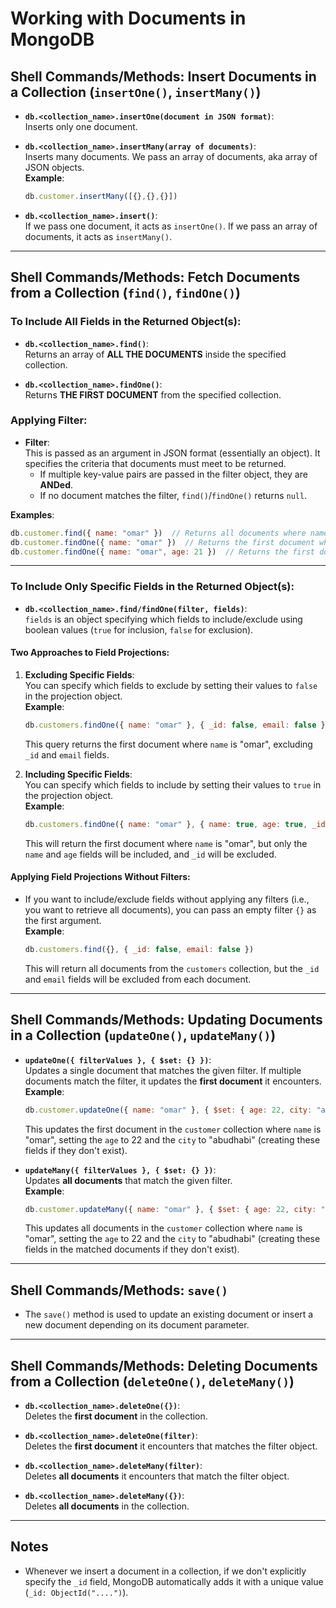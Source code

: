 
# Working with Documents in MongoDB

## Shell Commands/Methods: Insert Documents in a Collection (`insertOne()`, `insertMany()`)

- **`db.<collection_name>.insertOne(document in JSON format)`**:  
  Inserts only one document.

- **`db.<collection_name>.insertMany(array of documents)`**:  
  Inserts many documents. We pass an array of documents, aka array of JSON objects.  
  **Example**:  
  ```javascript
  db.customer.insertMany([{},{},{}])
  ```

- **`db.<collection_name>.insert()`**:  
  If we pass one document, it acts as `insertOne()`. If we pass an array of documents, it acts as `insertMany()`.

---

## Shell Commands/Methods: Fetch Documents from a Collection (`find()`, `findOne()`)

### To Include All Fields in the Returned Object(s):

- **`db.<collection_name>.find()`**:  
  Returns an array of **ALL THE DOCUMENTS** inside the specified collection.

- **`db.<collection_name>.findOne()`**:  
  Returns **THE FIRST DOCUMENT** from the specified collection.

### Applying Filter:

- **Filter**:  
  This is passed as an argument in JSON format (essentially an object). It specifies the criteria that documents must meet to be returned.  
  - If multiple key-value pairs are passed in the filter object, they are **ANDed**.  
  - If no document matches the filter, `find()`/`findOne()` returns `null`.

**Examples**:  
```javascript
db.customer.find({ name: "omar" })  // Returns all documents where name is "omar"
db.customer.findOne({ name: "omar" })  // Returns the first document where name is "omar"
db.customer.findOne({ name: "omar", age: 21 })  // Returns the first document where name is "omar" and age is 21
```

---

### To Include Only Specific Fields in the Returned Object(s):

- **`db.<collection_name>.find/findOne(filter, fields)`**:  
  `fields` is an object specifying which fields to include/exclude using boolean values (`true` for inclusion, `false` for exclusion).

#### Two Approaches to Field Projections:

1. **Excluding Specific Fields**:  
   You can specify which fields to exclude by setting their values to `false` in the projection object.  
   **Example**:  
   ```javascript
   db.customers.findOne({ name: "omar" }, { _id: false, email: false })
   ```  
   This query returns the first document where `name` is "omar", excluding `_id` and `email` fields.

2. **Including Specific Fields**:  
   You can specify which fields to include by setting their values to `true` in the projection object.  
   **Example**:  
   ```javascript
   db.customers.findOne({ name: "omar" }, { name: true, age: true, _id: false })
   ```  
   This will return the first document where `name` is "omar", but only the `name` and `age` fields will be included, and `_id` will be excluded.

#### Applying Field Projections Without Filters:

- If you want to include/exclude fields without applying any filters (i.e., you want to retrieve all documents), you can pass an empty filter `{}` as the first argument.  
  **Example**:  
  ```javascript
  db.customers.find({}, { _id: false, email: false })
  ```  
  This will return all documents from the `customers` collection, but the `_id` and `email` fields will be excluded from each document.

---

## Shell Commands/Methods: Updating Documents in a Collection (`updateOne()`, `updateMany()`)

- **`updateOne({ filterValues }, { $set: {} })`**:  
  Updates a single document that matches the given filter. If multiple documents match the filter, it updates the **first document** it encounters.  
  **Example**:  
  ```javascript
  db.customer.updateOne({ name: "omar" }, { $set: { age: 22, city: "abudhabi" } })
  ```  
  This updates the first document in the `customer` collection where `name` is "omar", setting the `age` to 22 and the `city` to "abudhabi" (creating these fields if they don't exist).

- **`updateMany({ filterValues }, { $set: {} })`**:  
  Updates **all documents** that match the given filter.  
  **Example**:  
  ```javascript
  db.customer.updateMany({ name: "omar" }, { $set: { age: 22, city: "abudhabi" } })
  ```  
  This updates all documents in the `customer` collection where `name` is "omar", setting the `age` to 22 and the `city` to "abudhabi" (creating these fields in the matched documents if they don't exist).

---

## Shell Commands/Methods: `save()`

- The `save()` method is used to update an existing document or insert a new document depending on its document parameter.

---

## Shell Commands/Methods: Deleting Documents from a Collection (`deleteOne()`, `deleteMany()`)

- **`db.<collection_name>.deleteOne({})`**:  
  Deletes the **first document** in the collection.

- **`db.<collection_name>.deleteOne(filter)`**:  
  Deletes the **first document** it encounters that matches the filter object.

- **`db.<collection_name>.deleteMany(filter)`**:  
  Deletes **all documents** it encounters that match the filter object.

- **`db.<collection_name>.deleteMany({})`**:  
  Deletes **all documents** in the collection.

---

## Notes

- Whenever we insert a document in a collection, if we don't explicitly specify the `_id` field, MongoDB automatically adds it with a unique value (`_id: ObjectId("....")`).
